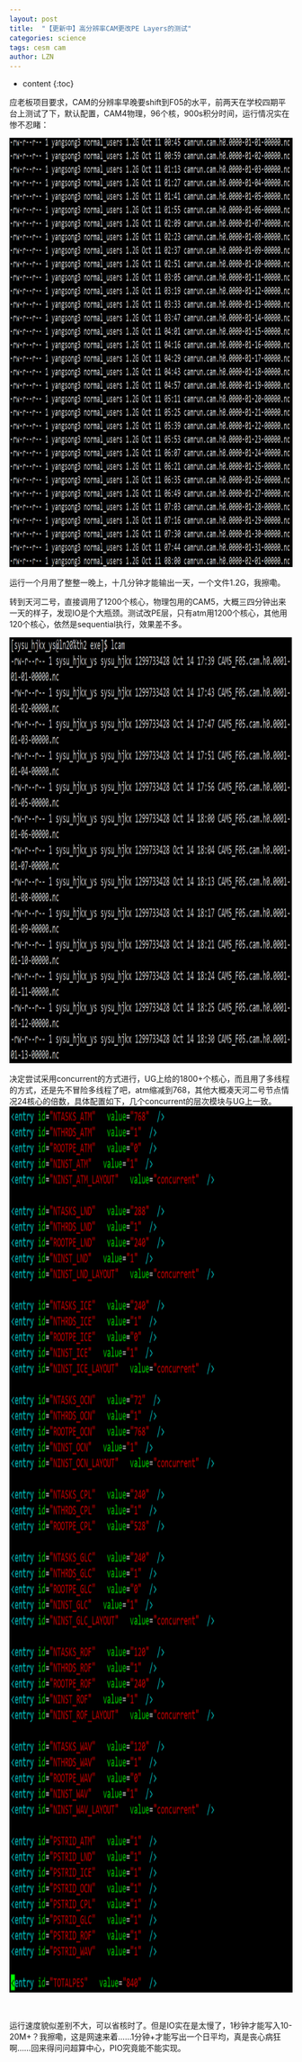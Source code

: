 ```yaml
---
layout: post
title:  "【更新中】高分辨率CAM更改PE Layers的测试" 
categories: science 
tags: cesm cam
author: LZN
---
```


* content
{:toc}

应老板项目要求，CAM的分辨率早晚要shift到F05的水平，前两天在学校四期平台上测试了下，默认配置，CAM4物理，96个核，900s积分时间，运行情况实在惨不忍睹：

<a href="https://raw.githubusercontent.com/Novarizark/Novarizark.github.io/master/uploads/2014/10/QQ截图20141014222809.png"><img class="alignnone size-full wp-image-199" src="https://raw.githubusercontent.com/Novarizark/Novarizark.github.io/master/uploads/2014/10/QQ截图20141014222809.png" alt="QQ截图20141014222809" width="1054" height="763" /></a>

运行一个月用了整整一晚上，十几分钟才能输出一天，一个文件1.2G，我擦嘞。

转到天河二号，直接调用了1200个核心，物理包用的CAM5，大概三四分钟出来一天的样子，发现IO是个大瓶颈。测试改PE层，只有atm用1200个核心，其他用120个核心，依然是sequential执行，效果差不多。

<a href="https://raw.githubusercontent.com/Novarizark/Novarizark.github.io/master/uploads/2014/10/QQ截图20141014220543.png"><img class="alignnone size-full wp-image-198" src="https://raw.githubusercontent.com/Novarizark/Novarizark.github.io/master/uploads/2014/10/QQ截图20141014220543.png" alt="QQ截图20141014220543" width="1066" height="757" /></a>

决定尝试采用concurrent的方式进行，UG上给的1800+个核心，而且用了多线程的方式，还是先不冒险多线程了吧，atm缩减到768，其他大概凑天河二号节点情况24核心的倍数，具体配置如下，几个concurrent的层次模块与UG上一致。<a href="https://raw.githubusercontent.com/Novarizark/Novarizark.github.io/master/uploads/2014/10/QQ截图20141014223453.png"><img class="alignnone size-full wp-image-202" src="https://raw.githubusercontent.com/Novarizark/Novarizark.github.io/master/uploads/2014/10/QQ截图20141014223453.png" alt="QQ截图20141014223453" width="958" height="1575" /></a>

&nbsp;

运行速度貌似差别不大，可以省核时了。但是IO实在是太慢了，1秒钟才能写入10-20M+？我擦嘞，这是网速来着……1分钟+才能写出一个日平均，真是丧心病狂啊……回来得问问超算中心，PIO究竟能不能实现。
